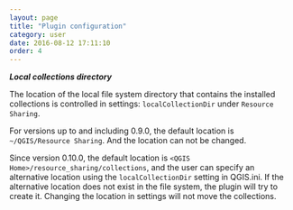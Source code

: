 ```yaml
---
layout: page
title: "Plugin configuration"
category: user
date: 2016-08-12 17:11:10
order: 4
---
```


***Local collections directory***

The location of the local file system directory that contains the installed
collections is controlled in settings: ``localCollectionDir`` under ``Resource Sharing``.

For versions up to and including 0.9.0, the default location is ``~/QGIS/Resource Sharing``.
And the location can not be changed.

Since version 0.10.0, the default location is  ``<QGIS Home>/resource_sharing/collections``,
and the user can specify an alternative location using the ``localCollectionDir`` setting
in QGIS.ini. If the alternative location does not exist in the file system, the plugin will
try to create it.
Changing the location in settings will not move the collections.
